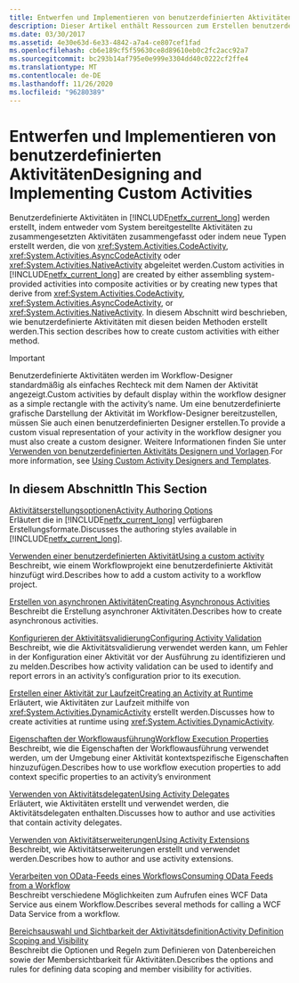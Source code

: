 ```yaml
---
title: Entwerfen und Implementieren von benutzerdefinierten Aktivitäten
description: Dieser Artikel enthält Ressourcen zum Erstellen benutzerdefinierter Aktivitäten in Workflow Foundation, indem Sie zusammengesetzte Aktivitäten erstellen oder neue Aktivitätstypen erstellen.
ms.date: 03/30/2017
ms.assetid: 4e30e63d-6e33-4842-a7a4-ce807cef1fad
ms.openlocfilehash: cb6e189cf5f59630ce8d89610eb0c2fc2acc92a7
ms.sourcegitcommit: bc293b14af795e0e999e3304dd40c0222cf2ffe4
ms.translationtype: MT
ms.contentlocale: de-DE
ms.lasthandoff: 11/26/2020
ms.locfileid: "96280389"
---
```

# <a name="designing-and-implementing-custom-activities"></a><span data-ttu-id="269ec-103">Entwerfen und Implementieren von benutzerdefinierten Aktivitäten</span><span class="sxs-lookup"><span data-stu-id="269ec-103">Designing and Implementing Custom Activities</span></span>

<span data-ttu-id="269ec-104">Benutzerdefinierte Aktivitäten in [!INCLUDE[netfx_current_long](../../../includes/netfx-current-long-md.md)] werden erstellt, indem entweder vom System bereitgestellte Aktivitäten zu zusammengesetzten Aktivitäten zusammengefasst oder indem neue Typen erstellt werden, die von <xref:System.Activities.CodeActivity>, <xref:System.Activities.AsyncCodeActivity> oder <xref:System.Activities.NativeActivity> abgeleitet werden.</span><span class="sxs-lookup"><span data-stu-id="269ec-104">Custom activities in [!INCLUDE[netfx_current_long](../../../includes/netfx-current-long-md.md)] are created by either assembling system-provided activities into composite activities or by creating new types that derive from <xref:System.Activities.CodeActivity>, <xref:System.Activities.AsyncCodeActivity>, or <xref:System.Activities.NativeActivity>.</span></span> <span data-ttu-id="269ec-105">In diesem Abschnitt wird beschrieben, wie benutzerdefinierte Aktivitäten mit diesen beiden Methoden erstellt werden.</span><span class="sxs-lookup"><span data-stu-id="269ec-105">This section describes how to create custom activities with either method.</span></span>  
  
> [!IMPORTANT]
> <span data-ttu-id="269ec-106">Benutzerdefinierte Aktivitäten werden im Workflow-Designer standardmäßig als einfaches Rechteck mit dem Namen der Aktivität angezeigt.</span><span class="sxs-lookup"><span data-stu-id="269ec-106">Custom activities by default display within the workflow designer as a simple rectangle with the activity’s name.</span></span> <span data-ttu-id="269ec-107">Um eine benutzerdefinierte grafische Darstellung der Aktivität im Workflow-Designer bereitzustellen, müssen Sie auch einen benutzerdefinierten Designer erstellen.</span><span class="sxs-lookup"><span data-stu-id="269ec-107">To provide a custom visual representation of your activity in the workflow designer you must also create a custom designer.</span></span> <span data-ttu-id="269ec-108">Weitere Informationen finden Sie unter [Verwenden von benutzerdefinierten Aktivitäts Designern und Vorlagen](using-custom-activity-designers-and-templates.md).</span><span class="sxs-lookup"><span data-stu-id="269ec-108">For more information, see [Using Custom Activity Designers and Templates](using-custom-activity-designers-and-templates.md).</span></span>  
  
## <a name="in-this-section"></a><span data-ttu-id="269ec-109">In diesem Abschnitt</span><span class="sxs-lookup"><span data-stu-id="269ec-109">In This Section</span></span>  

 [<span data-ttu-id="269ec-110">Aktivitätserstellungsoptionen</span><span class="sxs-lookup"><span data-stu-id="269ec-110">Activity Authoring Options</span></span>](activity-authoring-options-in-wf.md)  
 <span data-ttu-id="269ec-111">Erläutert die in [!INCLUDE[netfx_current_long](../../../includes/netfx-current-long-md.md)] verfügbaren Erstellungsformate.</span><span class="sxs-lookup"><span data-stu-id="269ec-111">Discusses the authoring styles available in [!INCLUDE[netfx_current_long](../../../includes/netfx-current-long-md.md)].</span></span>  
  
 [<span data-ttu-id="269ec-112">Verwenden einer benutzerdefinierten Aktivität</span><span class="sxs-lookup"><span data-stu-id="269ec-112">Using a custom activity</span></span>](using-a-custom-activity.md)  
 <span data-ttu-id="269ec-113">Beschreibt, wie einem Workflowprojekt eine benutzerdefinierte Aktivität hinzufügt wird.</span><span class="sxs-lookup"><span data-stu-id="269ec-113">Describes how to add a custom activity to a workflow project.</span></span>  
  
  [<span data-ttu-id="269ec-114">Erstellen von asynchronen Aktivitäten</span><span class="sxs-lookup"><span data-stu-id="269ec-114">Creating Asynchronous Activities</span></span>](creating-asynchronous-activities-in-wf.md)  
 <span data-ttu-id="269ec-115">Beschreibt die Erstellung asynchroner Aktivitäten.</span><span class="sxs-lookup"><span data-stu-id="269ec-115">Describes how to create asynchronous activities.</span></span>  
  
 [<span data-ttu-id="269ec-116">Konfigurieren der Aktivitätsvalidierung</span><span class="sxs-lookup"><span data-stu-id="269ec-116">Configuring Activity Validation</span></span>](configuring-activity-validation.md)  
 <span data-ttu-id="269ec-117">Beschreibt, wie die Aktivitätsvalidierung verwendet werden kann, um Fehler in der Konfiguration einer Aktivität vor der Ausführung zu identifizieren und zu melden.</span><span class="sxs-lookup"><span data-stu-id="269ec-117">Describes how activity validation can be used to identify and report errors in an activity’s configuration prior to its execution.</span></span>  
  
 [<span data-ttu-id="269ec-118">Erstellen einer Aktivität zur Laufzeit</span><span class="sxs-lookup"><span data-stu-id="269ec-118">Creating an Activity at Runtime</span></span>](creating-an-activity-at-runtime-with-dynamicactivity.md)  
 <span data-ttu-id="269ec-119">Erläutert, wie Aktivitäten zur Laufzeit mithilfe von <xref:System.Activities.DynamicActivity> erstellt werden.</span><span class="sxs-lookup"><span data-stu-id="269ec-119">Discusses how to create activities at runtime using <xref:System.Activities.DynamicActivity>.</span></span>  
  
 [<span data-ttu-id="269ec-120">Eigenschaften der Workflowausführung</span><span class="sxs-lookup"><span data-stu-id="269ec-120">Workflow Execution Properties</span></span>](workflow-execution-properties.md)  
 <span data-ttu-id="269ec-121">Beschreibt, wie die Eigenschaften der Workflowausführung verwendet werden, um der Umgebung einer Aktivität kontextspezifische Eigenschaften hinzuzufügen.</span><span class="sxs-lookup"><span data-stu-id="269ec-121">Describes how to use workflow execution properties to add context specific properties to an activity’s environment</span></span>  
  
 [<span data-ttu-id="269ec-122">Verwenden von Aktivitätsdelegaten</span><span class="sxs-lookup"><span data-stu-id="269ec-122">Using Activity Delegates</span></span>](using-activity-delegates.md)  
 <span data-ttu-id="269ec-123">Erläutert, wie Aktivitäten erstellt und verwendet werden, die Aktivitätsdelegaten enthalten.</span><span class="sxs-lookup"><span data-stu-id="269ec-123">Discusses how to author and use activities that contain activity delegates.</span></span>
  
 [<span data-ttu-id="269ec-124">Verwenden von Aktivitätserweiterungen</span><span class="sxs-lookup"><span data-stu-id="269ec-124">Using Activity Extensions</span></span>](using-activity-extensions.md)  
 <span data-ttu-id="269ec-125">Beschreibt, wie Aktivitätserweiterungen erstellt und verwendet werden.</span><span class="sxs-lookup"><span data-stu-id="269ec-125">Describes how to author and use activity extensions.</span></span>  
  
 [<span data-ttu-id="269ec-126">Verarbeiten von OData-Feeds eines Workflows</span><span class="sxs-lookup"><span data-stu-id="269ec-126">Consuming OData Feeds from a Workflow</span></span>](consuming-odata-feeds-from-a-workflow.md)  
 <span data-ttu-id="269ec-127">Beschreibt verschiedene Möglichkeiten zum Aufrufen eines WCF Data Service aus einem Workflow.</span><span class="sxs-lookup"><span data-stu-id="269ec-127">Describes several methods for calling a WCF Data Service from a workflow.</span></span>  
  
 [<span data-ttu-id="269ec-128">Bereichsauswahl und Sichtbarkeit der Aktivitätsdefinition</span><span class="sxs-lookup"><span data-stu-id="269ec-128">Activity Definition Scoping and Visibility</span></span>](activity-definition-scoping-and-visibility.md)  
 <span data-ttu-id="269ec-129">Beschreibt die Optionen und Regeln zum Definieren von Datenbereichen sowie der Membersichtbarkeit für Aktivitäten.</span><span class="sxs-lookup"><span data-stu-id="269ec-129">Describes the options and rules for defining data scoping and member visibility for activities.</span></span>
